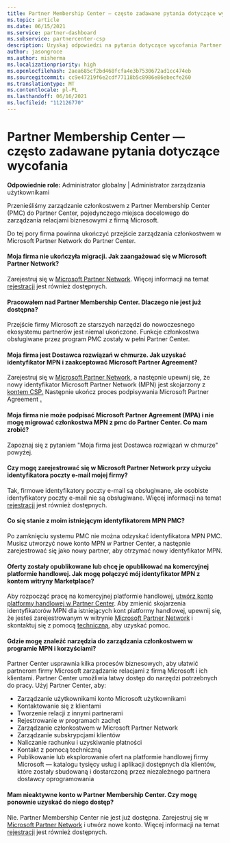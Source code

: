 ```yaml
---
title: Partner Membership Center — często zadawane pytania dotyczące wycofania
ms.topic: article
ms.date: 06/15/2021
ms.service: partner-dashboard
ms.subservice: partnercenter-csp
description: Uzyskaj odpowiedzi na pytania dotyczące wycofania Partner Membership Center (PMC) i przejścia do Partner Center.
author: jasongroce
ms.author: misherma
ms.localizationpriority: high
ms.openlocfilehash: 2aea685cf2bd468fcfa4e3b7530672ad1cc474eb
ms.sourcegitcommit: cc9e47219f6e2cdf77118b5c8986e86ebecfe260
ms.translationtype: MT
ms.contentlocale: pl-PL
ms.lasthandoff: 06/16/2021
ms.locfileid: "112126770"
---
```

# <a name="partner-membership-center-retirement-faq"></a>Partner Membership Center — często zadawane pytania dotyczące wycofania
**Odpowiednie role:** Administrator globalny | Administrator zarządzania użytkownikami

Przenieśliśmy zarządzanie członkostwem z Partner Membership Center (PMC) do Partner Center, pojedynczego miejsca docelowego do zarządzania relacjami biznesowymi z firmą Microsoft. 

Do tej pory firma powinna ukończyć przejście zarządzania członkostwem w Microsoft Partner Network do Partner Center.

#### <a name="my-company-has-not-completed-migration-how-do-we-engage-with-the-microsoft-partner-network"></a>Moja firma nie ukończyła migracji. Jak zaangażować się w Microsoft Partner Network?
Zarejestruj się w [Microsoft Partner Network](https://partner.microsoft.com/dashboard/account/v3/enrollment/introduction/partnership). Więcej informacji na temat [rejestracji](mpn-create-a-partner-center-account.md) jest również dostępnych. 

#### <a name="i-have-been-working-in-partner-membership-center-why-is-it-no-longer-available"></a>Pracowałem nad Partner Membership Center. Dlaczego nie jest już dostępna?
Przejście firmy Microsoft ze starszych narzędzi do nowoczesnego ekosystemu partnerów jest niemal ukończone. Funkcje członkostwa obsługiwane przez program PMC zostały w pełni Partner Center.

#### <a name="my-company-is-a-cloud-solution-provider-how-do-we-get-an-mpn-id-and-accept-the-microsoft-partner-agreement"></a>Moja firma jest Dostawca rozwiązań w chmurze. Jak uzyskać identyfikator MPN i zaakceptować Microsoft Partner Agreement?
Zarejestruj się w [Microsoft Partner Network](https://partner.microsoft.com/dashboard/account/v3/enrollment/introduction/partnership), a następnie upewnij się, że nowy identyfikator Microsoft Partner Network (MPN) jest skojarzony z [kontem CSP.](update-your-partner-profile.md#update-your-mpn-id-associated-with-your-csp-account) Następnie ukończ proces podpisywania Microsoft Partner Agreement [.](microsoft-partner-agreement.md)

#### <a name="my-company-is-blocked-from-signing-the-microsoft-partner-agreement-mpa-and-i-am-unable-to-migrate-my-mpn-membership-from-pmc-to-partner-center-what-should-i-do"></a>Moja firma nie może podpisać Microsoft Partner Agreement (MPA) i nie mogę migrować członkostwa MPN z pmc do Partner Center. Co mam zrobić?
Zapoznaj się z pytaniem "Moja firma jest Dostawca rozwiązań w chmurze" powyżej.

#### <a name="can-i-enroll-into-microsoft-partner-network-with-my-company-email-id"></a>Czy mogę zarejestrować się w Microsoft Partner Network przy użyciu identyfikatora poczty e-mail mojej firmy?
Tak, firmowe identyfikatory poczty e-mail są obsługiwane, ale osobiste identyfikatory poczty e-mail nie są obsługiwane. Więcej informacji na temat [rejestracji](mpn-create-a-partner-center-account.md) jest również dostępnych. 

#### <a name="what-will-happen-to-my-existing-pmc-mpn-id"></a>Co się stanie z moim istniejącym identyfikatorem MPN PMC?
Po zamknięciu systemu PMC nie można odzyskać identyfikatora MPN PMC. Musisz utworzyć nowe konto MPN w Partner Center, a następnie zarejestrować się jako nowy partner, aby otrzymać nowy identyfikator MPN.

#### <a name="i-have-published-or-want-to-publish-offers-in-the-commercial-marketplace-how-do-i-connect-my-mpn-id-to-my-marketplace-account"></a>Oferty zostały opublikowane lub chcę je opublikować na komercyjnej platformie handlowej. Jak mogę połączyć mój identyfikator MPN z kontem witryny Marketplace?
Aby rozpocząć pracę na komercyjnej platformie handlowej, [utwórz konto platformy handlowej w Partner Center](/azure/marketplace/create-account).
Aby zmienić skojarzenia identyfikatorów MPN dla istniejących kont platformy handlowej, upewnij się, że jesteś zarejestrowanym w witrynie [Microsoft Partner Network](https://partner.microsoft.com/dashboard/account/v3/enrollment/introduction/partnership) i skontaktuj się z pomocą [techniczną,](https://partner.microsoft.com/support/?stage=2&topicid=e82f5aba-2576-3124-37e5-437532a50626) aby uzyskać pomoc.

#### <a name="where-can-i-find-the-tools-to-manage-my-mpn-membership-and-benefits"></a>Gdzie mogę znaleźć narzędzia do zarządzania członkostwem w programie MPN i korzyściami?
Partner Center usprawnia kilka procesów biznesowych, aby ułatwić partnerom firmy Microsoft zarządzanie relacjami z firmą Microsoft i ich klientami. Partner Center umożliwia łatwy dostęp do narzędzi potrzebnych do pracy. Użyj Partner Center, aby:
* Zarządzanie użytkownikami konto Microsoft użytkownikami
* Kontaktowanie się z klientami
* Tworzenie relacji z innymi partnerami
* Rejestrowanie w programach zachęt
* Zarządzanie członkostwem w Microsoft Partner Network
* Zarządzanie subskrypcjami klientów
* Naliczanie rachunku i uzyskiwanie płatności
* Kontakt z pomocą techniczną
* Publikowanie lub eksplorowanie ofert na platformie handlowej firmy Microsoft — katalogu tysięcy usług i aplikacji dostępnych dla klientów, które zostały sbudowaną i dostarczoną przez niezależnego partnera dostawcy oprogramowania

#### <a name="i-have-an-inactive-account-in-partner-membership-center-can-i-re-gain-access-to-it"></a>Mam nieaktywne konto w Partner Membership Center. Czy mogę ponownie uzyskać do niego dostęp? 
Nie. Partner Membership Center nie jest już dostępna. Zarejestruj się w [Microsoft Partner Network](https://partner.microsoft.com/dashboard/account/v3/enrollment/introduction/partnership) i utwórz nowe konto. Więcej informacji na temat [rejestracji](mpn-create-a-partner-center-account.md) jest również dostępnych.
